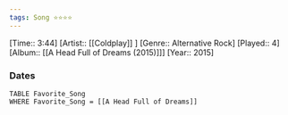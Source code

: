 ```yaml
---
tags: Song ⭐⭐⭐⭐ 
---
```

[Time:: 3:44]
[Artist:: [[Coldplay]] ]
[Genre:: Alternative Rock]
[Played:: 4]
[Album:: [[A Head Full of Dreams (2015)]]]
[Year:: 2015]
### Dates
````dataview
TABLE Favorite_Song
WHERE Favorite_Song = [[A Head Full of Dreams]]
````